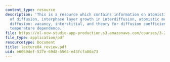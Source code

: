 ```yaml
---
content_type: resource
description: 'This is a resource which contains information on atomistic mechanisms
  of diffusion, interphase layer growth in interdiffusion, atomistic mechanisms of
  diffusion: vacancy, interstitial, and theory for diffusion coefficients and their
  temperature dependence.'
file: https://ol-ocw-studio-app-production.s3.amazonaws.com/courses/3-205-thermodynamics-and-kinetics-of-materials-fall-2006/e6069def527e69486564e43fcfa00a73_lecture04_review.pdf
file_type: application/pdf
resourcetype: Document
title: lecture04_review.pdf
uid: e6069def-527e-6948-6564-e43fcfa00a73
---
```

